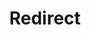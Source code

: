 ﻿---
layout: src/layouts/Redirect.astro
title: Redirect
redirect: /docs/octopus-rest-api/cli/octopus-worker-pool-view
pubDate:  2023-01-01
navSearch: false
navSitemap: false
navMenu: false
---
